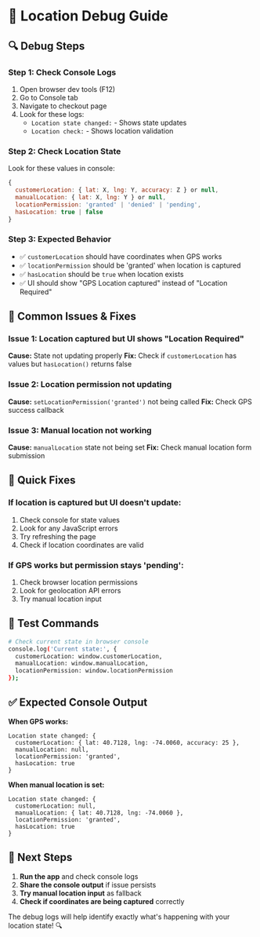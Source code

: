 # 🐛 Location Debug Guide

## 🔍 **Debug Steps**

### **Step 1: Check Console Logs**
1. Open browser dev tools (F12)
2. Go to Console tab
3. Navigate to checkout page
4. Look for these logs:
   - `Location state changed:` - Shows state updates
   - `Location check:` - Shows location validation

### **Step 2: Check Location State**
Look for these values in console:
```javascript
{
  customerLocation: { lat: X, lng: Y, accuracy: Z } or null,
  manualLocation: { lat: X, lng: Y } or null,
  locationPermission: 'granted' | 'denied' | 'pending',
  hasLocation: true | false
}
```

### **Step 3: Expected Behavior**
- ✅ `customerLocation` should have coordinates when GPS works
- ✅ `locationPermission` should be 'granted' when location is captured
- ✅ `hasLocation` should be `true` when location exists
- ✅ UI should show "GPS Location captured" instead of "Location Required"

## 🚨 **Common Issues & Fixes**

### **Issue 1: Location captured but UI shows "Location Required"**
**Cause:** State not updating properly
**Fix:** Check if `customerLocation` has values but `hasLocation()` returns false

### **Issue 2: Location permission not updating**
**Cause:** `setLocationPermission('granted')` not being called
**Fix:** Check GPS success callback

### **Issue 3: Manual location not working**
**Cause:** `manualLocation` state not being set
**Fix:** Check manual location form submission

## 🔧 **Quick Fixes**

### **If location is captured but UI doesn't update:**
1. Check console for state values
2. Look for any JavaScript errors
3. Try refreshing the page
4. Check if location coordinates are valid

### **If GPS works but permission stays 'pending':**
1. Check browser location permissions
2. Look for geolocation API errors
3. Try manual location input

## 📱 **Test Commands**

```bash
# Check current state in browser console
console.log('Current state:', {
  customerLocation: window.customerLocation,
  manualLocation: window.manualLocation,
  locationPermission: window.locationPermission
});
```

## ✅ **Expected Console Output**

**When GPS works:**
```
Location state changed: {
  customerLocation: { lat: 40.7128, lng: -74.0060, accuracy: 25 },
  manualLocation: null,
  locationPermission: 'granted',
  hasLocation: true
}
```

**When manual location is set:**
```
Location state changed: {
  customerLocation: null,
  manualLocation: { lat: 40.7128, lng: -74.0060 },
  locationPermission: 'granted',
  hasLocation: true
}
```

## 🎯 **Next Steps**

1. **Run the app** and check console logs
2. **Share the console output** if issue persists
3. **Try manual location input** as fallback
4. **Check if coordinates are being captured** correctly

The debug logs will help identify exactly what's happening with your location state! 🔍

